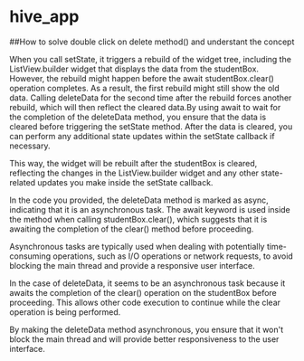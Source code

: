 # hive_app

##How to solve double click on delete method() and understant the concept

When you call setState, it triggers a rebuild of the widget tree, including the ListView.builder widget that displays the data from the studentBox. However, the rebuild might happen before the await studentBox.clear() operation completes. As a result, the first rebuild might still show the old data. Calling deleteData for the second time after the rebuild forces another rebuild, which will then reflect the cleared data.By using await to wait for the completion of the deleteData method, you ensure that the data is cleared before triggering the setState method. After the data is cleared, you can perform any additional state updates within the setState callback if necessary.

This way, the widget will be rebuilt after the studentBox is cleared, reflecting the changes in the ListView.builder widget and any other state-related updates you make inside the setState callback.


In the code you provided, the deleteData method is marked as async, indicating that it is an asynchronous task. The await keyword is used inside the method when calling studentBox.clear(), which suggests that it is awaiting the completion of the clear() method before proceeding.

Asynchronous tasks are typically used when dealing with potentially time-consuming operations, such as I/O operations or network requests, to avoid blocking the main thread and provide a responsive user interface.

In the case of deleteData, it seems to be an asynchronous task because it awaits the completion of the clear() operation on the studentBox before proceeding. This allows other code execution to continue while the clear operation is being performed.

By making the deleteData method asynchronous, you ensure that it won't block the main thread and will provide better responsiveness to the user interface.
